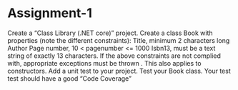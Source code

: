 # Assignment-1
Create a “Class Library (.NET core)” project. Create a class Book with properties (note the different constraints):  Title, minimum 2 characters long  Author  Page number, 10 &lt; pagenumber &lt;= 1000  Isbn13, must be a text string of exactly 13 characters. If the above constraints are not complied with, appropriate exceptions must be thrown . This also applies to constructors. Add a unit test to your project. Test your Book class. Your test test should have a good “Code Coverage” 
